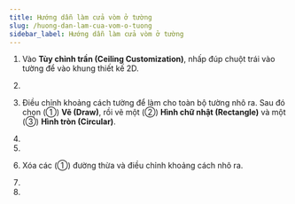 ```yaml
---
title: Hướng dẫn làm cửa vòm ở tường
slug: /huong-dan-lam-cua-vom-o-tuong
sidebar_label: Hướng dẫn làm cửa vòm ở tường
---
```


1. Vào **Tùy chỉnh trần (Ceiling Customization)**, nhấp đúp chuột trái vào tường để vào khung thiết kế 2D.

2. 

3. Điều chỉnh khoảng cách tường để làm cho toàn bộ tường nhô ra. Sau đó chọn (①) **Vẽ (Draw)**, rồi vẽ một (②) **Hình chữ nhật (Rectangle)** và một (③) **Hình tròn (Circular)**.

4. 

5. 

6. Xóa các (①) đường thừa và điều chỉnh khoảng cách nhô ra.

7. 

8.